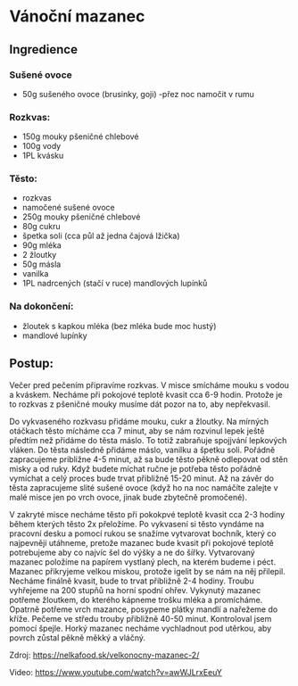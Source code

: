 # Vánoční mazanec
## Ingredience
### Sušené ovoce
- 50g sušeného ovoce (brusinky, goji) -přez noc namočit v rumu

### Rozkvas:
- 150g mouky pšeničné chlebové
- 100g vody
- 1PL kvásku

### Těsto:
- rozkvas
- namočené sušené ovoce
- 250g mouky pšeničné chlebové
- 80g cukru
- špetka soli (cca půl až jedna čajová lžička)
- 90g mléka
- 2 žloutky
- 50g másla
- vanilka
- 1PL nadrcených (stačí v ruce) mandlových lupínků

### Na dokončení:
- žloutek s kapkou mléka (bez mléka bude moc hustý)
- mandlové lupínky

## Postup:
Večer pred pečením připravíme rozkvas. V misce smícháme mouku s vodou a kváskem. Necháme při pokojové teplotě kvasit cca 6-9 hodin. Protože je to rozkvas z pšeničné mouky musíme dát pozor na to, aby nepřekvasil.

Do vykvaseného rozkvasu přidáme mouku, cukr a žloutky. Na mírných otáčkach těsto mícháme cca 7 minut, aby se nám rozvinul lepek ještě předtím než přidáme do těsta máslo. To totiž zabraňuje spojjvání lepkových vláken. Do těsta následně přidáme máslo, vanilku a špetku soli. Pořádně zapracujeme približne 4-5 minut, až sa bude těsto pěkně odlepovat od stěn misky a od ruky. Když budete míchat ručne je potřeba těsto pořádně vymíchat a celý proces bude trvat přibližně 15-20 minut. Až na závěr do těsta zapracujeme slité sušené ovoce (když ho na noc namáčíte zalejte v malé misce jen po vrch ovoce, jinak bude zbytečně promočené).

V zakryté misce necháme těsto při pokokpvé teplotě kvasit cca 2-3 hodiny během kterých těsto 2x přeložíme. Po vykvasení si těsto vyndáme na pracovní desku a pomocí rukou se snažíme vytvarovat bochník, který co najpevněji utáhneme, pretože mazanec bude kvasit při pokojové teplotě potrebujeme aby co najvíc šel do výšky a ne do šířky. Vytvarovaný mazanec položíme na papírem vystlaný plech, na kterém budeme i péct. Mazanec přikryjeme velkou miskou, protože igelit by se nám na něj přilepil. Necháme finálně kvasit, bude to trvat přibližně 2-4 hodiny. Troubu vyhřejeme na 200 stupňů na horní spodní ohřev. Vykynutý mazanec potřeme žloutkem, do kterého kápneme trošku mléka a promícháme. Opatrně potřeme vrch mazance, posypeme plátky mandlí a nařežeme do kříže. Pečeme ve středu trouby přibližně 40-50 minut. Kontroloval jsem pomocí špejle. Horký mazanec necháme vychladnout pod utěrkou, aby povrch zůstal pěkně měkký a vláčný.

Zdroj: https://nelkafood.sk/velkonocny-mazanec-2/

Video: https://www.youtube.com/watch?v=awWJLrxEeuY
